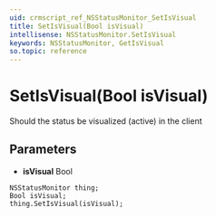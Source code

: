 ```yaml
---
uid: crmscript_ref_NSStatusMonitor_SetIsVisual
title: SetIsVisual(Bool isVisual)
intellisense: NSStatusMonitor.SetIsVisual
keywords: NSStatusMonitor, GetIsVisual
so.topic: reference
---
```


# SetIsVisual(Bool isVisual)

Should the status be visualized (active) in the client

## Parameters

* **isVisual** Bool

```crmscript
NSStatusMonitor thing;
Bool isVisual;
thing.SetIsVisual(isVisual);
```

